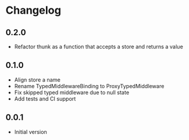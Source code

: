 # Changelog

## 0.2.0
- Refactor thunk as a function that accepts a store and returns a value

## 0.1.0
- Align store a name
- Rename TypedMiddlewareBinding to ProxyTypedMiddleware
- Fix skipped typed middleware due to null state
- Add tests and CI support

## 0.0.1

- Initial version

